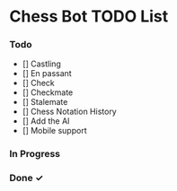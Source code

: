 # Chess Bot TODO List

### Todo
 - [] Castling
 - [] En passant
 - [] Check
 - [] Checkmate
 - [] Stalemate
 - [] Chess Notation History
 - [] Add the AI
 - [] Mobile support

### In Progress

### Done ✓